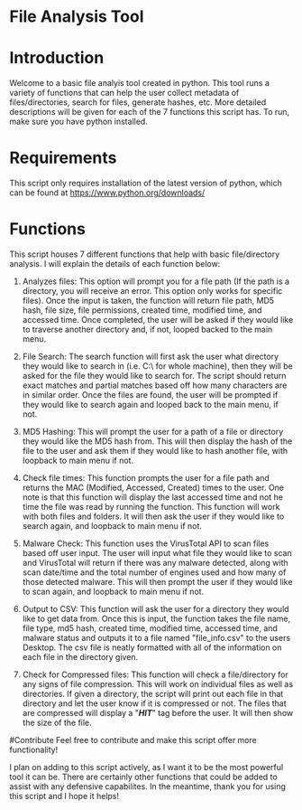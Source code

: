 # File Analysis Tool

# Introduction
Welcome to a basic file analyis tool created in python. This tool runs a variety of functions that can help the user collect metadata of files/directories, search for files, generate hashes, etc. More detailed descriptions will be given for each of the 7 functions this script has. To run, make sure you have python installed.

# Requirements
This script only requires installation of the latest version of python, which can be found at https://www.python.org/downloads/

# Functions
This script houses 7 different functions that help with basic file/directory analysis. I will explain the details of each function below:

1) Analyzes files: This option will prompt you for a file path (If the path is a directory, you will receive an error. This option only works for specific files). Once the input is taken, the function will return file path, MD5 hash, file size, file permissions, created time, modified time, and accessed time. Once completed, the user will be asked if they would like to traverse another directory and, if not, looped backed to the main menu.

2) File Search: The search function will first ask the user what directory they would like to search in (i.e. C:\ for whole machine), then they will be asked for the file they would like to search for. The script should return exact matches and partial matches based off how many characters are in similar order. Once the files are found, the user will be prompted if they would like to search again and looped back to the main menu, if not.

3) MD5 Hashing: This will prompt the user for a path of a file or directory they would like the MD5 hash from. This will then display the hash of the file to the user and ask them if they would like to hash another file, with loopback to main menu if not.

4) Check file times: This function prompts the user for a file path and returns the MAC (Modified, Accessed, Created) times to the user. One note is that this function will display the last accessed time and not he time the file was read by running the function. This function will work with both files and folders. It will then ask the user if they would like to search again, and loopback to main menu if not.

5) Malware Check: This function uses the VirusTotal API to scan files based off user input. The user will input what file they would like to scan and VirusTotal will return if there was any malware detected, along with scan date/time and the total number of engines used and how many of those detected malware. This will then prompt the user if they would like to scan again, and loopback to main menu if not.

6) Output to CSV: This function will ask the user for a directory they would like to get data from. Once this is input, the function takes the file name, file type, md5 hash, created time, modified time, accessed time, and malware status and outputs it to a file named "file_info.csv" to the users Desktop. The csv file is neatly formatted with all of the information on each file in the directory given.

7) Check for Compressed files: This function will check a file/directory for any signs of file compression. This will work on individual files as well as directories. If given a directory, the script will print out each file in that directory and let the user know if it is compressed or not. The files that are compressed will display a "***HIT***" tag before the user. It will then show the size of the file.

#Contribute
Feel free to contribute and make this script offer more functionality!

I plan on adding to this script actively, as I want it to be the most powerful tool it can be. There are certainly other functions that could be added to assist with any defensive capabilites. In the meantime, thank you for using this script and I hope it helps!
